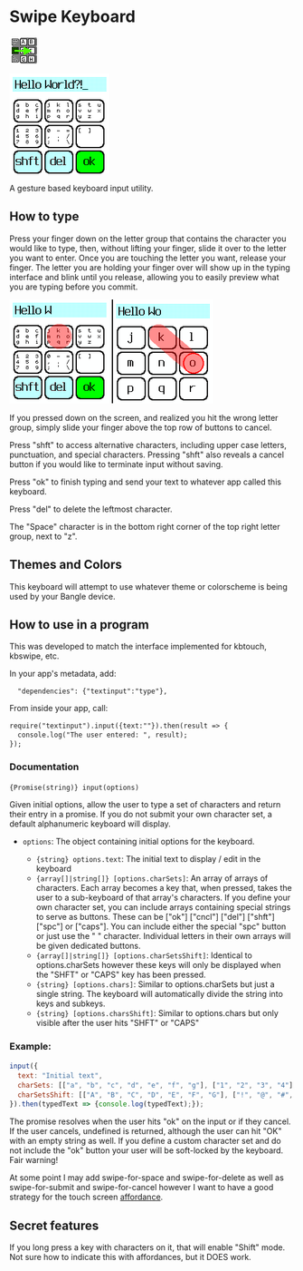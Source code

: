 # Swipe Keyboard
![icon](icon.png)

![screenshot](screenshot.png)

A gesture based keyboard input utility.

## How to type

Press your finger down on the letter group that contains the character you would like to type, then, without lifting
your finger, slide it over to the letter you want to enter. Once you are touching the letter you want, release your 
finger. The letter you are holding your finger over will show up in the typing interface and blink until you release,
allowing you to easily preview what you are typing before you commit.

![help](help.png)

If you pressed down on the screen, and realized you hit the wrong letter group, simply slide your finger above the top
row of buttons to cancel.

Press "shft" to access alternative characters, including upper case letters, punctuation, and special characters.
Pressing "shft" also reveals a cancel button if you would like to terminate input without saving.

Press "ok" to finish typing and send your text to whatever app called this keyboard.

Press "del" to delete the leftmost character.

The "Space" character is in the bottom right corner of the top right letter group, next to "z".

## Themes and Colors
This keyboard will attempt to use whatever theme or colorscheme is being used by your Bangle device. 

## How to use in a program

This was developed to match the interface implemented for kbtouch, kbswipe, etc.

In your app's metadata, add:

```
  "dependencies": {"textinput":"type"},
```

From inside your app, call:

```
require("textinput").input({text:""}).then(result => {
  console.log("The user entered: ", result);
});
```
### Documentation

`{Promise(string)} input(options)`

Given initial options, allow the user to type a set of characters and return their entry in a promise. If you do not 
submit your own character set, a default alphanumeric keyboard will display.

* `options`: The object containing initial options for the keyboard.

  * `{string} options.text`: The initial text to display / edit in the keyboard
  * `{array[]|string[]} [options.charSets]`: An array of arrays of characters. Each array becomes a key that, when 
pressed, takes the user to a sub-keyboard of that array's characters. If you define your own character set, you
can include arrays containing special strings to serve as buttons. These can be ["ok"] ["cncl"] ["del"] ["shft"]
["spc"] or ["caps"]. You can include either the special "spc" button or just use the " " character. Individual
letters in their own arrays will be given dedicated buttons.
  * `{array[]|string[]} [options.charSetsShift]`: Identical to options.charSets however these keys will only be
displayed when the "SHFT" or "CAPS" key has been pressed.
  * `{string} [options.chars]`: Similar to options.charSets but just a single string. The keyboard will 
automatically divide the string into keys and subkeys.
  * `{string} [options.charsShift]`: Similar to options.chars but only visible after the user hits "SHFT" or "CAPS"

### Example:
```js
input({
  text: "Initial text",   
  charSets: [["a", "b", "c", "d", "e", "f", "g"], ["1", "2", "3", "4"], ["="], ["ok"], ["del"], ["caps"]],
  charSetsShift: [["A", "B", "C", "D", "E", "F", "G"], ["!", "@", "#", "$"], ["cncl"], ["del"], ["caps"]],
}).then(typedText => {console.log(typedText);});
```

The promise resolves when the user hits "ok" on the input or if they cancel. If the user cancels, undefined is 
returned, although the user can hit "OK" with an empty string as well. If you define a custom character set and
do not include the "ok" button your user will be soft-locked by the keyboard. Fair warning!

At some point I may add swipe-for-space and swipe-for-delete as well as swipe-for-submit and swipe-for-cancel
however I want to have a good strategy for the touch screen 
[affordance](https://careerfoundry.com/en/blog/ux-design/affordances-ux-design/).

## Secret features

If you long press a key with characters on it, that will enable "Shift" mode. 
Not sure how to indicate this with affordances, but it DOES work.

